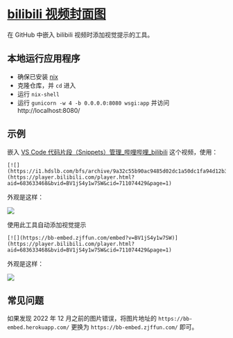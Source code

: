 # [bilibili 视频封面图](https://bb-embed.zjffun.com/)

在 GitHub 中嵌入 bilibili 视频时添加视觉提示的工具。

## 本地运行应用程序

- 确保已安装 [nix](https://nixos.org/download.html)
- 克隆仓库，并 `cd` 进入
- 运行 `nix-shell`
- 运行 `gunicorn -w 4 -b 0.0.0.0:8080 wsgi:app` 并访问 http://localhost:8080/

## 示例

嵌入 [VS Code 代码片段（Snippets）管理\_哔哩哔哩\_bilibili](https://www.bilibili.com/video/BV1jS4y1w7SW?spm_id_from=333.999.0.0) 这个视频，使用：

```
[![](https://i1.hdslb.com/bfs/archive/9a32c55b90ac9485d02dc1a50dc1fa94d12b3111.jpg@640w_400h_1c.webp)](https://player.bilibili.com/player.html?aid=683633468&bvid=BV1jS4y1w7SW&cid=711074429&page=1)
```

外观是这样：

[![](https://i1.hdslb.com/bfs/archive/9a32c55b90ac9485d02dc1a50dc1fa94d12b3111.jpg@640w_400h_1c.webp)](https://player.bilibili.com/player.html?aid=683633468&bvid=BV1jS4y1w7SW&cid=711074429&page=1)

使用此工具自动添加视觉提示

```
[![](https://bb-embed.zjffun.com/embed?v=BV1jS4y1w7SW)](https://player.bilibili.com/player.html?aid=683633468&bvid=BV1jS4y1w7SW&cid=711074429&page=1)
```

外观是这样：

[![](https://bb-embed.zjffun.com/embed?v=BV1jS4y1w7SW)](https://player.bilibili.com/player.html?aid=683633468&bvid=BV1jS4y1w7SW&cid=711074429&page=1)

## 常见问题

如果发现 2022 年 12 月之前的图片错误，将图片地址的 `https://bb-embed.herokuapp.com/` 更换为 `https://bb-embed.zjffun.com/` 即可。
